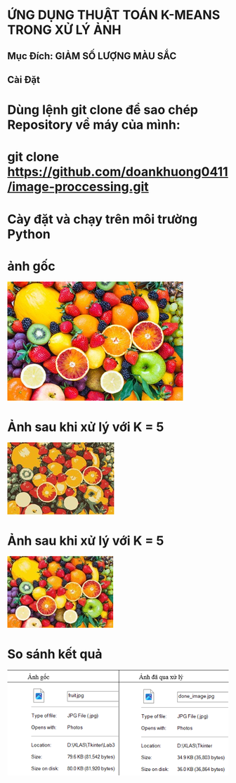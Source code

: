 # ỨNG DỤNG THUẬT TOÁN K-MEANS TRONG XỬ LÝ ẢNH


## Mục Đích: GIẢM SỐ LƯỢNG MÀU SẮC

## Cài Đặt
# Dùng lệnh git clone để sao chép Repository về máy của mình:
# git clone https://github.com/doankhuong0411/image-proccessing.git
# Cày đặt và chạy trên môi trường Python 

# ảnh gốc
![Logo của Dự Án ABC](https://github.com/doankhuong0411/image-proccessing/blob/main/images/fruit.jpg)

# Ảnh sau khi xử lý với K = 5
![Logo của Dự Án ABC](https://github.com/doankhuong0411/image-proccessing/blob/main/images/fruit-k5.jpg)

# Ảnh sau khi xử lý với K = 5
![Logo của Dự Án ABC](https://github.com/doankhuong0411/image-proccessing/blob/main/images/fruit-k30.jpg)

# So sánh kết quả
![Logo của Dự Án ABC](https://github.com/doankhuong0411/image-proccessing/blob/main/images/compare.png)
